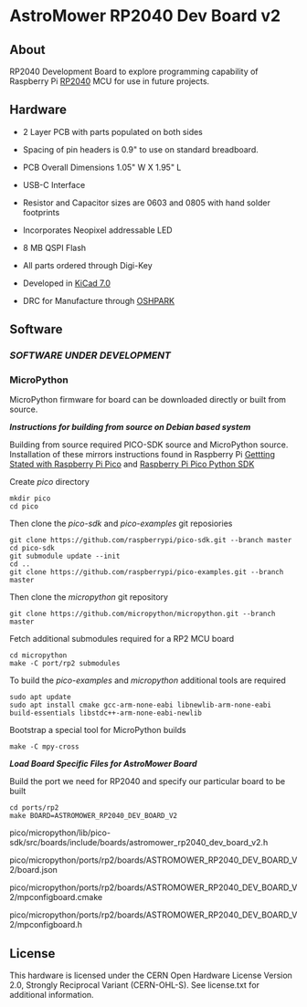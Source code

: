 # AstroMower RP2040 Dev Board v2
## About
RP2040 Development Board to explore programming capability of Raspberry Pi [RP2040](https://www.raspberrypi.com/products/rp2040/) MCU for use in future projects.

## Hardware
  * 2 Layer PCB with parts populated on both sides

  * Spacing of pin headers is 0.9" to use on standard breadboard.

  * PCB Overall Dimensions 1.05" W X 1.95" L

  * USB-C Interface

  * Resistor and Capacitor sizes are 0603 and 0805 with hand solder footprints

  * Incorporates Neopixel addressable LED

  * 8 MB QSPI Flash

  * All parts ordered through Digi-Key

  * Developed in [KiCad 7.0](https://www.kicad.org/)

  * DRC for Manufacture through [OSHPARK](https://oshpark.com/)

## Software
### ***SOFTWARE UNDER DEVELOPMENT***
### MicroPython
MicroPython firmware for board can be downloaded directly or built from source.

***Instructions for building from source on Debian based system***

Building from source required PICO-SDK source and MicroPython source. Installation of these mirrors instructions found in Raspberry Pi [Gettting Stated with Raspberry Pi Pico](https://datasheets.raspberrypi.com/pico/getting-started-with-pico.pdf) and [Raspberry Pi Pico Python SDK](https://datasheets.raspberrypi.com/pico/raspberry-pi-pico-python-sdk.pdf)

Create *pico* directory
```
mkdir pico
cd pico
```
Then clone the *pico-sdk* and *pico-examples* git reposiories
```
git clone https://github.com/raspberrypi/pico-sdk.git --branch master
cd pico-sdk
git submodule update --init
cd ..
git clone https://github.com/raspberrypi/pico-examples.git --branch master
```
Then clone the *micropython* git repository
```
git clone https://github.com/micropython/micropython.git --branch master
```
Fetch additional submodules required for a RP2 MCU board
```
cd micropython
make -C port/rp2 submodules
```
To build the *pico-examples* and *micropython* additional tools are required
```
sudo apt update
sudo apt install cmake gcc-arm-none-eabi libnewlib-arm-none-eabi build-essentials libstdc++-arm-none-eabi-newlib
```
Bootstrap a special tool for MicroPython builds
```
make -C mpy-cross
```
***Load Board Specific Files for AstroMower Board***


Build the port we need for RP2040 and specify our particular board to be built
```
cd ports/rp2
make BOARD=ASTROMOWER_RP2040_DEV_BOARD_V2
```
pico/micropython/lib/pico-sdk/src/boards/include/boards/astromower_rp2040_dev_board_v2.h

pico/micropython/ports/rp2/boards/ASTROMOWER_RP2040_DEV_BOARD_V2/board.json

pico/micropython/ports/rp2/boards/ASTROMOWER_RP2040_DEV_BOARD_V2/mpconfigboard.cmake

pico/micropython/ports/rp2/boards/ASTROMOWER_RP2040_DEV_BOARD_V2/mpconfigboard.h

## License
This hardware is licensed under the CERN Open Hardware License Version 2.0, Strongly Reciprocal Variant (CERN-OHL-S). See license.txt for additional information.

